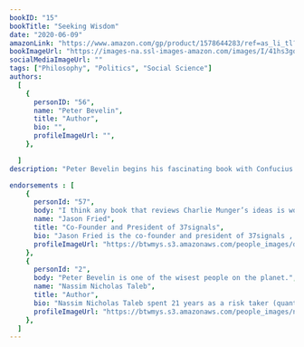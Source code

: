 ```yaml
---
bookID: "15"
bookTitle: "Seeking Wisdom"
date: "2020-06-09"
amazonLink: "https://www.amazon.com/gp/product/1578644283/ref=as_li_tl?ie=UTF8&camp=1789&creative=9325&creativeASIN=1578644283&linkCode=as2&tag=btmysmarter-20&linkId=5943076e51a67c318474eb750a2e76e0"
bookImageUrl: "https://images-na.ssl-images-amazon.com/images/I/41hs3gqRWbL._SX365_BO1,204,203,200_.jpg"
socialMediaImageUrl: ""
tags: ["Philosophy", "Politics", "Social Science"]
authors:
  [
    {
      personID: "56",
      name: "Peter Bevelin",
      title: "Author",
      bio: "",
      profileImageUrl: "",
	},

  ]
description: "Peter Bevelin begins his fascinating book with Confucius' great wisdom: 'A man who has committed a mistake and doesn't correct it, is committing another mistake.' Seeking Wisdom is the result of Bevelin's learning about attaining wisdom. His quest for wisdom originated partly from making mistakes himself and observing those of others but also from the philosophy of super-investor and Berkshire Hathaway Vice Chairman Charles Munger. A man whose simplicity and clarity of thought was unequal to anything Bevelin had seen. In addition to naturalist Charles Darwin and Munger, Bevelin cites an encyclopedic range of thinkers: from first-century BCE Roman poet Publius Terentius to Mark Twain—from Albert Einstein to Richard Feynman—from 16th Century French essayist Michel de Montaigne to Berkshire Hathaway Chairman Warren Buffett. In the book, he describes ideas and research findings from many different fields. This book is for those who love the constant search for knowledge. It is in the spirit of Charles Munger, who says, 'All I want to know is where I'm going to die so I'll never go there.' There are roads that lead to unhappiness. An understanding of how and why we can 'die' should help us avoid them. We can't eliminate mistakes, but we can prevent those that can really hurt us. Using exemplars of clear thinking and attained wisdom, Bevelin focuses on how our thoughts are influenced, why we make misjudgments and tools to improve our thinking. Bevelin tackles such eternal questions as: Why do we behave like we do? What do we want out of life? What interferes with our goals? Read and study this wonderful multidisciplinary exploration of wisdom. It may change the way you think and act in business and in life."

endorsements : [
    {
      personId: "57",
      body: "I think any book that reviews Charlie Munger’s ideas is worth reading, and this one in particular weaves in wisdom from some of history’s greatest minds.",
      name: "Jason Fried",
	  title: "Co-Founder and President of 37signals",
	  bio: "Jason Fried is the co-founder and president of 37signals , a Chicago-based company that builds web-based productivity tools that, in their words, 'do less than the competition -- intentionally.'",
      profileImageUrl: "https://btwmys.s3.amazonaws.com/people_images/derek-sivers.jpg",
	},
	{
      personId: "2",
      body: "Peter Bevelin is one of the wisest people on the planet.",
      name: "Nassim Nicholas Taleb",
	  title: "Author",
	  bio: "Nassim Nicholas Taleb spent 21 years as a risk taker (quantitative  trader) before becoming a researcher in philosophical, mathematical and (mostly) practical problems with probability. Taleb is the author of a multivolume essay, the Incerto (The Black Swan, Fooled by Randomness, Antifragile, and Skin in the Game) covering broad facets of uncertainty. It has been published  into 41 languages.In addition to his trader life, Taleb has also written, as a backup of the Incerto, more than 70 scholarly papers in mathematical statistics, quantitative finance, statistical physics, philosophy, ethics, economics, & international affairs, around the notion of risk and probability  (grouped in the Technical Incerto ).'",
      profileImageUrl: "https://btwmys.s3.amazonaws.com/people_images/nassim-nicholas-taleb.png",
	},
  ]
---
```

